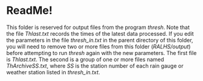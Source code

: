 ReadMe!
=======

This folder is reserved for output files from the program *thresh*.  Note that the file *Thlast.txt* records the times of the latest data processed.  If you edit the parameters in the file *thresh\_in.txt* in the parent directory of this folder, you will need to remove two or more files from this folder (*RALHS/output*) before attempting to run *thresh* again with the new parameters.  The first file is *Thlast.txt*.  The second is a group of one or more files named *ThArchiveSS.txt*, where *SS* is the station number of each rain gauge or weather station listed in *thresh\_in.txt*.
